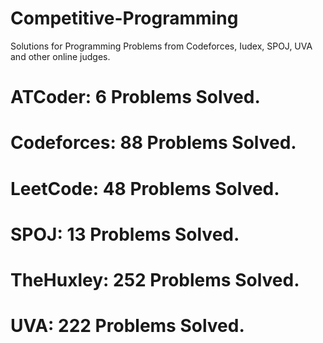 # Competitive-Programming
Solutions for Programming Problems from Codeforces, Iudex, SPOJ, UVA and other online judges.

# ATCoder: 6 Problems Solved.
# Codeforces: 88 Problems Solved.
# LeetCode: 48 Problems Solved.
# SPOJ: 13 Problems Solved.
# TheHuxley: 252 Problems Solved.
# UVA: 222 Problems Solved.
